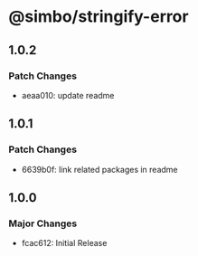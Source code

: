 # @simbo/stringify-error

## 1.0.2

### Patch Changes

- aeaa010: update readme

## 1.0.1

### Patch Changes

- 6639b0f: link related packages in readme

## 1.0.0

### Major Changes

- fcac612: Initial Release
